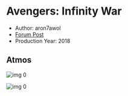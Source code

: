 # Avengers: Infinity War

* Author: aron7awol
* [Forum Post](https://www.avsforum.com/threads/bass-eq-for-filtered-movies.2995212/post-56613830)
* Production Year: 2018

## Atmos

![img 0](https://i.imgur.com/uf7BXTn.jpg)

![img 0](https://i.imgur.com/p6fE2V4.jpg)


